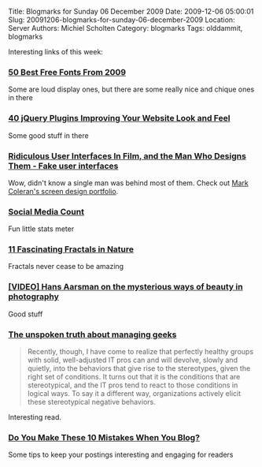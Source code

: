 Title: Blogmarks for Sunday 06 December 2009
Date: 2009-12-06 05:00:01
Slug: 20091206-blogmarks-for-sunday-06-december-2009
Location: Server
Authors: Michiel Scholten
Category: blogmarks
Tags: olddammit, blogmarks

<p>Interesting links of this week:</p>
<h3><a href="http://creativenerds.co.uk/freebies/50-best-free-fonts-from-2009/">50 Best Free Fonts From 2009</a></h3>
<p>Some are loud display ones, but there are some really nice and chique ones in there</p>
<h3><a href="http://www.tripwiremagazine.com/2009/12/40-jquery-plugins-improving-your-website-look-and-feel.html">40  jQuery Plugins Improving Your Website Look and Feel</a></h3>
<p>Some good stuff in there</p>
<h3><a href="http://gizmodo.com/5418342/ridiculous-user-interfaces-in-film-and-the-man-who-designs-them">Ridiculous User Interfaces In Film, and the Man Who Designs Them - Fake user interfaces</a></h3>
<p>Wow, didn't know a single man was behind most of them. Check out <a href="http://blog.coleran.com/category/portfolio/screendesign">Mark Coleran's screen design portfolio</a>.</p>
<h3><a href="http://www.geekfm.com/2009/10/08/social-media-count/">Social Media Count</a></h3>
<p>Fun little stats meter</p>
<h3><a href="http://www.oddee.com/item_96529.aspx">11 Fascinating Fractals in Nature</a></h3>
<p>Fractals never cease to be amazing</p>
<h3><a href="http://www.tedxamsterdam.nl/2009/video-hans-aarsman-on-the-mysterious-ways-of-beauty-in-photography/">[VIDEO] Hans Aarsman on the mysterious ways of beauty in photography</a></h3>
<p>Good stuff</p>
<h3><a href="http://www.computerworld.com/s/article/9137708/Opinion_The_unspoken_truth_about_managing_geeks?taxonomyId=14">The unspoken truth about managing geeks</a></h3>
<blockquote><p>Recently, though, I have come to realize that perfectly healthy groups with solid, well-adjusted IT pros can and will devolve, slowly and quietly, into the behaviors that give rise to the stereotypes, given the right set of conditions. It turns out that it is the conditions that are stereotypical, and the IT pros tend to react to those conditions in logical ways. To say it a different way, organizations actively elicit these stereotypical negative behaviors.</p></blockquote>

<p>Interesting read.</p>
<h3><a href="http://michaelhyatt.com/2009/11/do-you-make-these-10-mistakes-when-you-blog.html">Do You Make These 10 Mistakes When You Blog?</a></h3>
<p>Some tips to keep your postings interesting and engaging for readers</p>
